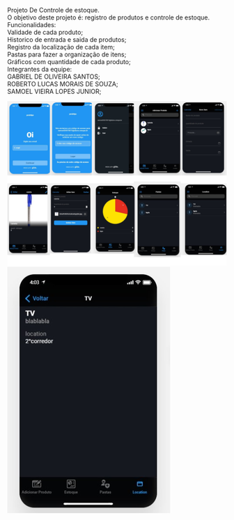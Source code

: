 Projeto De Controle de estoque.
<br>
O objetivo deste projeto é: registro de produtos e controle de estoque.
<br>
Funcionalidades:
<br>
Validade de cada produto;
<br>
Historico de entrada e saida de produtos;
<br>
Registro da localização de cada item;
<br>
Pastas para fazer a organização de itens;
<br>
Gráficos com quantidade de cada produto;
<br>
Integrantes da equipe:
<br>
GABRIEL DE OLIVEIRA SANTOS;
<br>
ROBERTO LUCAS MORAIS DE SOUZA;
<br>
SAMOEL VIEIRA LOPES JUNIOR;

![Test Image 12](https://github.com/rlmsz/Plutonium/blob/main/prot11111111111.png?raw=true)
![Test Image 10](https://github.com/rlmsz/Plutonium/blob/main/22222.jpg?raw=true)
